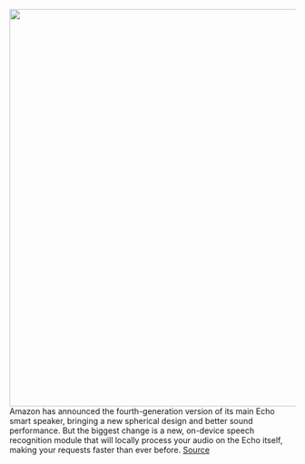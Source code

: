 <img src='https://cdn.vox-cdn.com/thumbor/IXtCSB87q4u-KK3YDXeCI9d2-TI=/0x0:1920x1080/1200x800/filters:focal(807x387:1113x693)/cdn.vox-cdn.com/uploads/chorus_image/image/67463013/msedge_X9RFhS71eu.0.jpg' width='700px' /><br/>
Amazon has announced the fourth-generation version of its main Echo smart speaker, bringing a new spherical design and better sound performance. But the biggest change is a new, on-device speech recognition module that will locally process your audio on the Echo itself, making your requests faster than ever before.
<a href='https://www.theverge.com/2020/9/24/21452347/amazon-echo-4th-generation-features-price-release-date-alexa'> Source <a/>